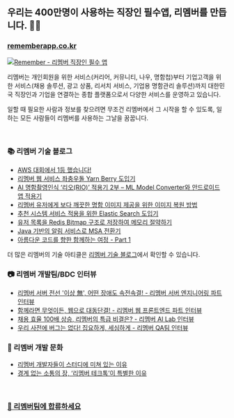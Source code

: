 ## 우리는 400만명이 사용하는 직장인 필수앱, 리멤버를 만듭니다. 🧑‍💻

### [rememberapp.co.kr](https://rememberapp.co.kr/)
[![Remember - 리멤버 직장인 필수 앱](https://static.rememberapp.co.kr/rmbr_og_image_new.png)](https://rememberapp.co.kr/)

리멤버는 개인회원을 위한 서비스(커리어, 커뮤니티, 나우, 명함첩)부터 기업고객을 위한 서비스(채용 솔루션, 광고 상품, 리서치 서비스, 기업용 명함관리 솔루션)까지 대한민국 직장인과 기업을 연결하는 종합 플랫폼으로서 다양한 서비스를 운영하고 있습니다.

일할 때 필요한 사람과 정보를 찾으려면
무조건 리멤버에서 그 시작을 할 수 있도록,
일하는 모든 사람들이 리멤버를 사용하는 그날을 꿈꿉니다. 

<br>




### 📚 리멤버 기술 블로그

- [AWS 대회에서 1등 했습니다!](https://blog.dramancompany.com/2021/06/awsgameday2021/)
- [리멤버 웹 서비스 좌충우돌 Yarn Berry 도입기](https://blog.dramancompany.com/2023/02/%eb%a6%ac%eb%a9%a4%eb%b2%84-%ec%9b%b9-%ec%84%9c%eb%b9%84%ec%8a%a4-%ec%a2%8c%ec%b6%a9%ec%9a%b0%eb%8f%8c-yarn-berry-%eb%8f%84%ec%9e%85%ea%b8%b0/)
- [AI 명함촬영인식 ‘리오(RIO)’ 적용기 2부 – ML Model Converter와 안드로이드 앱 적용기](https://blog.dramancompany.com/2022/11/ai-%eb%aa%85%ed%95%a8%ec%b4%ac%ec%98%81%ec%9d%b8%ec%8b%9d-%eb%a6%ac%ec%98%a4-%ec%a0%81%ec%9a%a9%ea%b8%b0-2%eb%b6%80-ml-model-converter%ec%99%80-%ec%95%88%eb%93%9c%eb%a1%9c%ec%9d%b4%eb%93%9c/)
- [리멤버 유저에게 보다 깨끗한 명함 이미지 제공을 위한 이미지 복원 방법](https://blog.dramancompany.com/2022/11/%eb%a6%ac%eb%a9%a4%eb%b2%84-%ec%9c%a0%ec%a0%80%ec%97%90%ea%b2%8c-%eb%b3%b4%eb%8b%a4-%ea%b9%a8%eb%81%97%ed%95%9c-%eb%aa%85%ed%95%a8-%ec%9d%b4%eb%af%b8%ec%a7%80-%ec%a0%9c%ea%b3%b5%ec%9d%84-%ec%9c%84/)
- [추천 시스템 서비스 적용을 위한 Elastic Search 도입기](https://blog.dramancompany.com/2022/11/%ec%b6%94%ec%b2%9c-%ec%8b%9c%ec%8a%a4%ed%85%9c-%ec%84%9c%eb%b9%84%ec%8a%a4-%ec%a0%81%ec%9a%a9%ec%9d%84-%ec%9c%84%ed%95%9c-elastic-search-%eb%8f%84%ec%9e%85%ea%b8%b0/)
- [유저 목록을 Redis Bitmap 구조로 저장하여 메모리 절약하기](https://blog.dramancompany.com/2022/10/%ec%9c%a0%ec%a0%80-%eb%aa%a9%eb%a1%9d%ec%9d%84-redis-bitmap-%ea%b5%ac%ec%a1%b0%eb%a1%9c-%ec%a0%80%ec%9e%a5%ed%95%98%ec%97%ac-%eb%a9%94%eb%aa%a8%eb%a6%ac-%ec%a0%88%ec%95%bd%ed%95%98%ea%b8%b0/)
- [Java 기반의 알림 서비스로 MSA 전환기](https://blog.dramancompany.com/2022/01/java-%ea%b8%b0%eb%b0%98%ec%9d%98-%ec%95%8c%eb%a6%bc-%ec%84%9c%eb%b9%84%ec%8a%a4%eb%a1%9c-msa-%ec%a0%84%ed%99%98%ea%b8%b0/)
- [아름다운 코드를 향한 함께하는 여정 - Part 1](https://blog.dramancompany.com/2022/08/%ec%95%84%eb%a6%84%eb%8b%a4%ec%9a%b4-%ec%bd%94%eb%93%9c%eb%a5%bc-%ed%96%a5%ed%95%9c-%ed%95%a8%ea%bb%98%ed%95%98%eb%8a%94-%ec%97%ac%ec%a0%95-part-1/)

더 많은 리멤버의 기술 아티클은 [리멤버 기술 블로그](https://blog.dramancompany.com/)에서 확인할 수 있습니다.

### 📷 리멤버 개발팀/BDC 인터뷰
- [리멤버 서버 전선 '이상 無', 어떤 장애도 속전속결! - 리멤버 서버 엔지니어링 파트 인터뷰](https://blog.naver.com/rememberapp/223247855254)
- [함께라면 무엇이든, 웹으로 대동단결! - 리멤버 웹 프론트엔드 파트 인터뷰](https://blog.naver.com/rememberapp/223242030543)
- [채용 효율 100배 상승, 리멤버의 특급 비결은? - 리멤버 AI Lab 인터뷰](https://blog.naver.com/rememberapp/223232756257)
- [우리 사전에 버그는 없다! 집요하게, 세심하게 - 리멤버 QA팀 인터뷰](https://blog.naver.com/rememberapp/223260835550)


### 🍻 리멤버 개발 문화

- [리멤버 개발자들이 스터디에 미쳐 있는 이유](https://blog.naver.com/rememberapp/223257237827)
- [경계 없는 소통의 장, ‘리멤버 테크톡’이 특별한 이유](https://blog.naver.com/rememberapp/223246327444)

<br>

### [🙌 리멤버팀에 합류하세요](https://hello.remember.co.kr)

